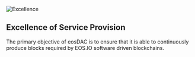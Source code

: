 ![Excellence](/assets/vision-core-principles/Excellence-Icon160x160.svg)

Excellence of Service Provision
---

The primary objective of eosDAC is to ensure that it is able to continuously produce blocks required by EOS.IO software driven blockchains.
